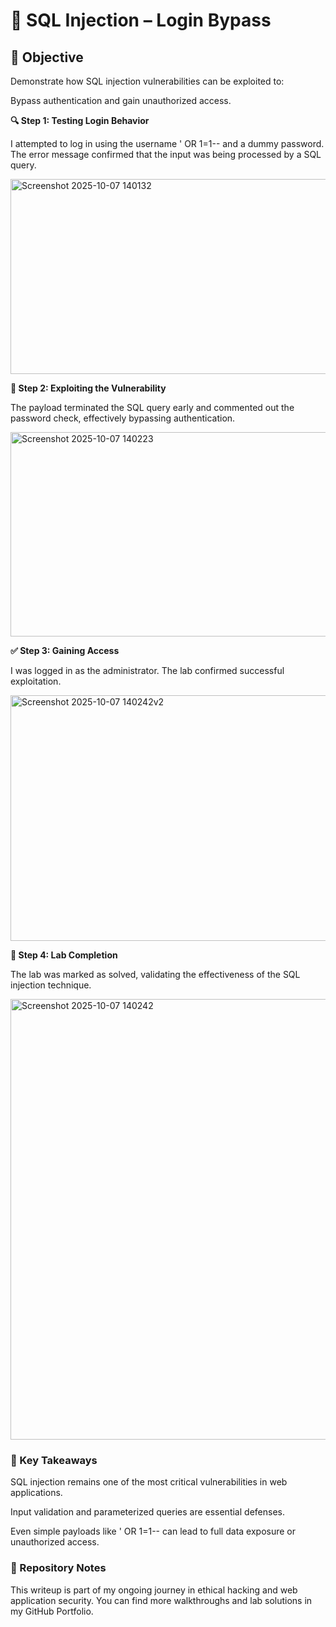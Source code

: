 # 🔐 SQL Injection – Login Bypass

## 🧠 Objective
Demonstrate how SQL injection vulnerabilities can be exploited to:

Bypass authentication and gain unauthorized access.

**🔍 Step 1: Testing Login Behavior**

I attempted to log in using the username ' OR 1=1-- and a dummy password. The error message confirmed that the input was being processed by a SQL query.

<img width="717" height="312" alt="Screenshot 2025-10-07 140132" src="https://github.com/user-attachments/assets/5b856c18-e09a-432b-a8f1-31f45ecc1ae9" />


**🧪 Step 2: Exploiting the Vulnerability**

The payload terminated the SQL query early and commented out the password check, effectively bypassing authentication.

<img width="712" height="327" alt="Screenshot 2025-10-07 140223" src="https://github.com/user-attachments/assets/13fbaa44-92a8-40f5-83d4-3ebc5dbfd593" />

**✅ Step 3: Gaining Access**

I was logged in as the administrator. The lab confirmed successful exploitation.

<img width="953" height="393" alt="Screenshot 2025-10-07 140242v2" src="https://github.com/user-attachments/assets/41ec5a13-3f84-4898-b98c-528b71b21b4d" />

**🏁 Step 4: Lab Completion**

The lab was marked as solved, validating the effectiveness of the SQL injection technique.

<img width="953" height="705" alt="Screenshot 2025-10-07 140242" src="https://github.com/user-attachments/assets/9ec5c725-ffef-4770-b733-4ee3525ed45c" />


### 🧠 Key Takeaways
SQL injection remains one of the most critical vulnerabilities in web applications.

Input validation and parameterized queries are essential defenses.

Even simple payloads like ' OR 1=1-- can lead to full data exposure or unauthorized access.

### 📁 Repository Notes
This writeup is part of my ongoing journey in ethical hacking and web application security. You can find more walkthroughs and lab solutions in my GitHub Portfolio.
